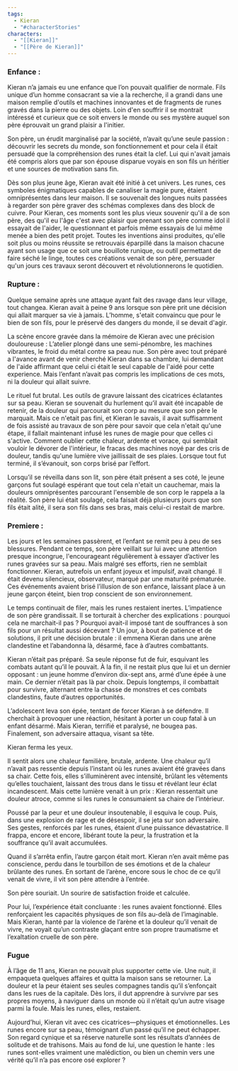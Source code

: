 ```yaml
---
tags:
  - Kieran
  - "#characterStories"
characters:
  - "[[Kieran]]"
  - "[[Père de Kieran]]"
---
```


### Enfance :

Kieran n’a jamais eu une enfance que l’on pouvait qualifier de normale. Fils unique d’un homme consacrant sa vie a la recherche, il a grandi dans une maison remplie d'outils et machines innovantes et de fragments de runes gravés dans la pierre ou des objets. Loin d'en souffrir il se montrait intéressé et curieux que ce soit envers le monde ou ses mystère auquel son père éprouvait un grand plaisir a l'initier. 

Son père, un érudit marginalisé par la société, n’avait qu’une seule passion : découvrir les secrets du monde, son fonctionnement et pour cela il était persuadé que la compréhension des runes était la clef. Lui qui n'avait jamais été compris alors que par son épouse disparue voyais en son fils un héritier et une sources de motivation sans fin. 

Dès son plus jeune âge, Kieran avait été initié à cet univers. Les runes, ces symboles énigmatiques capables de canaliser la magie pure, étaient omniprésentes dans leur maison. Il se souvenait des longues nuits passées à regarder son père graver des schémas complexes dans des block de cuivre. Pour Kieran, ces moments sont les plus vieux souvenir qu'il a de son père, des qu'il eu l'âge c'est avec plaisir que prenant son père comme idol il essayait de l'aider, le questionnant et parfois même essayais de lui même menée a bien des petit projet. Toutes les inventions ainsi produites, qu'elle soit plus ou moins réussite se retrouvais éparpillé dans la maison chacune ayant son usage que ce soit une bouillote runique, ou outil permettant de faire séché le linge, toutes ces créations venait de son père, persuader qu'un jours ces travaux seront découvert et révolutionnerons le quotidien.
### Rupture :

Quelque semaine après une attaque ayant fait des ravage dans leur village, tout changea. Kieran avait à peine 9 ans lorsque son père prit une décision qui allait marquer sa vie à jamais. L’homme, s'etait convaincu que pour le bien de son fils, pour le préservé des dangers du monde, il se devait d'agir.

La scène encore gravée dans la mémoire de Kieran avec une précision douloureuse : 
L’atelier plongé dans une semi-pénombre, les machines vibrantes, le froid du métal contre sa peau nue. Son père avec tout préparé a l'avance avant de venir cherché Kieran dans sa chambre, lui demandant de l'aide affirmant que celui ci était le seul capable de l'aidé pour cette experience. Mais l’enfant n’avait pas compris les implications de ces mots, ni la douleur qui allait suivre.

Le rituel fut brutal. Les outils de gravure laissant des cicatrices éclatantes sur sa peau. Kieran se souvenait du hurlement qu’il avait été incapable de retenir, de la douleur qui parcourait son corp au mesure que son père le marquait. Mais ce n'etait pas fini, et Kieran le savais, il avait suffisamment de fois assisté au travaux de son père pour savoir que cela n'etait qu'une étape, il fallait maintenant infusé les runes de magie pour que celles ci s'active. Comment oublier cette chaleur, ardente et vorace, qui semblait vouloir le dévorer de l'intérieur, le fracas des machines noyé par des cris de douleur, tandis qu'une lumière vive jaillissait de ses plaies. Lorsque tout fut terminé, il s’évanouit, son corps brisé par l’effort.

Lorsqu’il se réveilla dans son lit, son père était présent a ses coté, le jeune garçons fut soulagé espérant que tout cela n'etait un cauchemar, mais la douleurs omniprésentes parcourant l'ensemble de son corp le rappela a la réalité. Son père lui était soulagé, cela faisait déjà plusieurs jours que son fils était alité, il sera son fils dans ses bras, mais celui-ci restait de marbre.   

### Premiere :

Les jours et les semaines passèrent, et l’enfant se remit peu à peu de ses blessures. Pendant ce temps, son père veillait sur lui avec une attention presque incongrue, l'encourageant régulièrement à essayer d’activer les runes gravées sur sa peau. Mais malgré ses efforts, rien ne semblait fonctionner. Kieran, autrefois un enfant joyeux et impulsif, avait changé. Il était devenu silencieux, observateur, marqué par une maturité prématurée. Ces événements avaient brisé l’illusion de son enfance, laissant place à un jeune garçon éteint, bien trop conscient de son environnement.

Le temps continuait de filer, mais les runes restaient inertes. L’impatience de son père grandissait. Il se torturait à chercher des explications : pourquoi cela ne marchait-il pas ? Pourquoi avait-il imposé tant de souffrances à son fils pour un résultat aussi décevant ? Un jour, à bout de patience et de solutions, il prit une décision brutale : il emmena Kieran dans une arène clandestine et l’abandonna là, désarmé, face à d’autres combattants.

Kieran n’était pas préparé. Sa seule réponse fut de fuir, esquivant les combats autant qu’il le pouvait. À la fin, il ne restait plus que lui et un dernier opposant : un jeune homme d’environ dix-sept ans, armé d’une épée à une main. Ce dernier n’était pas là par choix. Depuis longtemps, il combattait pour survivre, alternant entre la chasse de monstres et ces combats clandestins, faute d’autres opportunités.

L’adolescent leva son épée, tentant de forcer Kieran à se défendre. Il cherchait à provoquer une réaction, hésitant à porter un coup fatal à un enfant désarmé. Mais Kieran, terrifié et paralysé, ne bougea pas. Finalement, son adversaire attaqua, visant sa tête.

Kieran ferma les yeux.

Il sentit alors une chaleur familière, brutale, ardente. Une chaleur qu’il n’avait pas ressentie depuis l’instant où les runes avaient été gravées dans sa chair. Cette fois, elles s’illuminèrent avec intensité, brûlant les vêtements qu’elles touchaient, laissant des trous dans le tissu et révélant leur éclat incandescent. Mais cette lumière venait à un prix : Kieran ressentait une douleur atroce, comme si les runes le consumaient sa chaire de l’intérieur.

Poussé par la peur et une douleur insoutenable, il esquiva le coup. Puis, dans une explosion de rage et de désespoir, il se jeta sur son adversaire. Ses gestes, renforcés par les runes, étaient d’une puissance dévastatrice. Il frappa, encore et encore, libérant toute la peur, la frustration et la souffrance qu’il avait accumulées.

Quand il s’arrêta enfin, l’autre garçon était mort. Kieran n’en avait même pas conscience, perdu dans le tourbillon de ses émotions et de la chaleur brûlante des runes. En sortant de l’arène, encore sous le choc de ce qu’il venait de vivre, il vit son père attendre à l’entrée.

Son père souriait. Un sourire de satisfaction froide et calculée.

Pour lui, l’expérience était concluante : les runes avaient fonctionné. Elles renforçaient les capacités physiques de son fils au-delà de l’imaginable. Mais Kieran, hanté par la violence de l’arène et la douleur qu’il venait de vivre, ne voyait qu’un contraste glaçant entre son propre traumatisme et l’exaltation cruelle de son père.

### Fugue

À l’âge de 11 ans, Kieran ne pouvait plus supporter cette vie. Une nuit, il empaqueta quelques affaires et quitta la maison sans se retourner. La douleur et la peur étaient ses seules compagnes tandis qu’il s’enfonçait dans les rues de la capitale. Dès lors, il dut apprendre à survivre par ses propres moyens, à naviguer dans un monde où il n’était qu’un autre visage parmi la foule. Mais les runes, elles, restaient.

Aujourd’hui, Kieran vit avec ces cicatrices—physiques et émotionnelles. Les runes encore sur sa peau, témoignant d’un passé qu’il ne peut échapper. Son regard cynique et sa réserve naturelle sont les résultats d’années de solitude et de trahisons. Mais au fond de lui, une question le hante : les runes sont-elles vraiment une malédiction, ou bien un chemin vers une vérité qu’il n’a pas encore osé explorer ?


